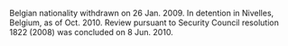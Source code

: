  Belgian nationality withdrawn on 26 Jan. 2009. In detention in Nivelles, 
Belgium, as of Oct. 2010. Review pursuant to Security Council resolution 1822 
(2008) was concluded on 8 Jun. 2010. 
